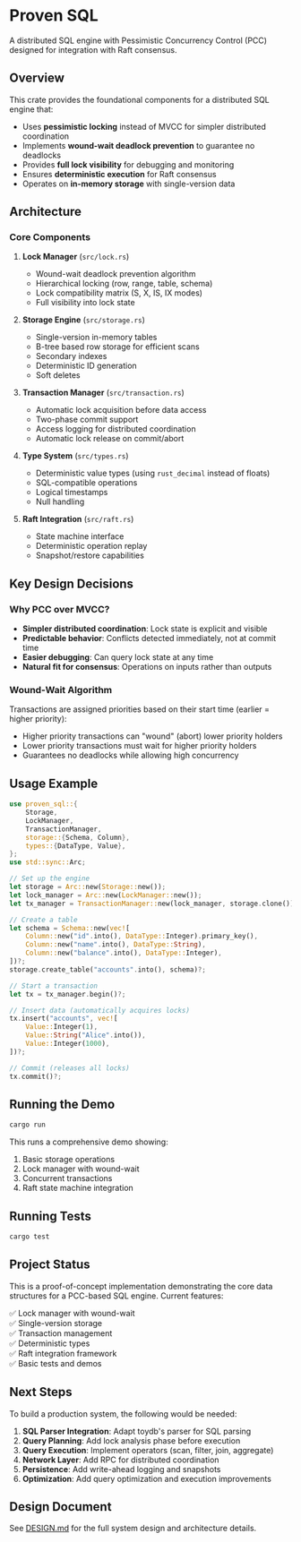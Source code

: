 # Proven SQL

A distributed SQL engine with Pessimistic Concurrency Control (PCC) designed for integration with Raft consensus.

## Overview

This crate provides the foundational components for a distributed SQL engine that:

- Uses **pessimistic locking** instead of MVCC for simpler distributed coordination
- Implements **wound-wait deadlock prevention** to guarantee no deadlocks
- Provides **full lock visibility** for debugging and monitoring
- Ensures **deterministic execution** for Raft consensus
- Operates on **in-memory storage** with single-version data

## Architecture

### Core Components

1. **Lock Manager** (`src/lock.rs`)
   - Wound-wait deadlock prevention algorithm
   - Hierarchical locking (row, range, table, schema)
   - Lock compatibility matrix (S, X, IS, IX modes)
   - Full visibility into lock state

2. **Storage Engine** (`src/storage.rs`)
   - Single-version in-memory tables
   - B-tree based row storage for efficient scans
   - Secondary indexes
   - Deterministic ID generation
   - Soft deletes

3. **Transaction Manager** (`src/transaction.rs`)
   - Automatic lock acquisition before data access
   - Two-phase commit support
   - Access logging for distributed coordination
   - Automatic lock release on commit/abort

4. **Type System** (`src/types.rs`)
   - Deterministic value types (using `rust_decimal` instead of floats)
   - SQL-compatible operations
   - Logical timestamps
   - Null handling

5. **Raft Integration** (`src/raft.rs`)
   - State machine interface
   - Deterministic operation replay
   - Snapshot/restore capabilities

## Key Design Decisions

### Why PCC over MVCC?

- **Simpler distributed coordination**: Lock state is explicit and visible
- **Predictable behavior**: Conflicts detected immediately, not at commit time
- **Easier debugging**: Can query lock state at any time
- **Natural fit for consensus**: Operations on inputs rather than outputs

### Wound-Wait Algorithm

Transactions are assigned priorities based on their start time (earlier = higher priority):

- Higher priority transactions can "wound" (abort) lower priority holders
- Lower priority transactions must wait for higher priority holders
- Guarantees no deadlocks while allowing high concurrency

## Usage Example

```rust
use proven_sql::{
    Storage, 
    LockManager, 
    TransactionManager,
    storage::{Schema, Column},
    types::{DataType, Value},
};
use std::sync::Arc;

// Set up the engine
let storage = Arc::new(Storage::new());
let lock_manager = Arc::new(LockManager::new());
let tx_manager = TransactionManager::new(lock_manager, storage.clone());

// Create a table
let schema = Schema::new(vec![
    Column::new("id".into(), DataType::Integer).primary_key(),
    Column::new("name".into(), DataType::String),
    Column::new("balance".into(), DataType::Integer),
])?;
storage.create_table("accounts".into(), schema)?;

// Start a transaction
let tx = tx_manager.begin()?;

// Insert data (automatically acquires locks)
tx.insert("accounts", vec![
    Value::Integer(1),
    Value::String("Alice".into()),
    Value::Integer(1000),
])?;

// Commit (releases all locks)
tx.commit()?;
```

## Running the Demo

```bash
cargo run
```

This runs a comprehensive demo showing:
1. Basic storage operations
2. Lock manager with wound-wait
3. Concurrent transactions
4. Raft state machine integration

## Running Tests

```bash
cargo test
```

## Project Status

This is a proof-of-concept implementation demonstrating the core data structures for a PCC-based SQL engine. Current features:

✅ Lock manager with wound-wait  
✅ Single-version storage  
✅ Transaction management  
✅ Deterministic types  
✅ Raft integration framework  
✅ Basic tests and demos  

## Next Steps

To build a production system, the following would be needed:

1. **SQL Parser Integration**: Adapt toydb's parser for SQL parsing
2. **Query Planning**: Add lock analysis phase before execution  
3. **Query Execution**: Implement operators (scan, filter, join, aggregate)
4. **Network Layer**: Add RPC for distributed coordination
5. **Persistence**: Add write-ahead logging and snapshots
6. **Optimization**: Add query optimization and execution improvements

## Design Document

See [DESIGN.md](DESIGN.md) for the full system design and architecture details.
